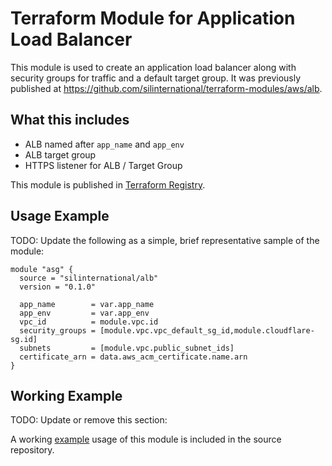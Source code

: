# Terraform Module for Application Load Balancer

This module is used to create an application load balancer along with security
groups for traffic and a default target group. It was previously published
at https://github.com/silinternational/terraform-modules/aws/alb.

## What this includes

- ALB named after `app_name` and `app_env`
- ALB target group
- HTTPS listener for ALB / Target Group

This module is published in [Terraform Registry](https://registry.terraform.io/modules/silinternational/terraform-aws-alb/provider-name/latest).

## Usage Example

TODO: Update the following as a simple, brief representative sample of the module:

```hcl
module "asg" {
  source = "silinternational/alb"
  version = "0.1.0"
  
  app_name        = var.app_name
  app_env         = var.app_env
  vpc_id          = module.vpc.id
  security_groups = [module.vpc.vpc_default_sg_id,module.cloudflare-sg.id]
  subnets         = [module.vpc.public_subnet_ids]
  certificate_arn = data.aws_acm_certificate.name.arn
}
```

## Working Example

TODO: Update or remove this section:

A working [example](https://github.com/silinternational/terraform-module-name/tree/main/example) usage of this module is included in the source repository.

